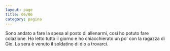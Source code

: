 ```yaml
---
layout: page
title: 06/06
category: pagina
---
```


Sono andato a fare la spesa al posto di allenarmi, così ho potuto fare
colazione. Ho letto tutto il giorno e ho chiacchierato un po' con la ragazza di
Gio. La sera è venuto il soldatino di dio a trovarci.
